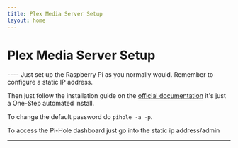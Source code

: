 ```yaml
---
title: Plex Media Server Setup
layout: home
---
```


<h1>Plex Media Server Setup</h1>
----
Just set up the Raspberry Pi as you normally would. Remember to configure a static IP address.

Then just follow the installation guide on the [official documentation](https://docs.pi-hole.net/main/basic-install/) it's just a One-Step automated install.

To change the default password do `pihole -a -p`.

To access the Pi-Hole dashboard just go into the static ip address/admin


----
[Jekyll]: https://jekyllrb.com
